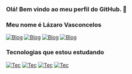 
### Olá! Bem vindo ao meu perfil do GitHub. 👋

### Meu nome é Lázaro Vasconcelos
[![Blog](https://img.shields.io/badge/Instagram-E4405F?style=for-the-badge&logo=instagram&logoColor=white)](https://www.instagram.com/lazaaro___/) [![Blog](https://img.shields.io/badge/LinkedIn-0077B5?style=for-the-badge&logo=linkedin&logoColor=white)](https://www.linkedin.com/in/l%C3%A1zaro-vasconcelos-87a968287/) [![Blog](https://img.shields.io/badge/Twitter-1DA1F2?style=for-the-badge&logo=twitter&logoColor=white)](https://twitter.com/Lazaaro_V) [![Blog](https://img.shields.io/badge/Discord-7289DA?style=for-the-badge&logo=discord&logoColor=white)](https://discord.gg/PjhHBrV6)

### Tecnologias que estou estudando
[![Tec](https://img.shields.io/badge/HTML5-E34F26?style=for-the-badge&logo=html5&logoColor=white)]() [![Tec](https://img.shields.io/badge/CSS3-1572B6?style=for-the-badge&logo=css3&logoColor=white)]() [![Tec](https://img.shields.io/badge/JavaScript-F7DF1E?style=for-the-badge&logo=javascript&logoColor=black)]() [![Tec](https://img.shields.io/badge/Node.js-43853D?style=for-the-badge&logo=node.js&logoColor=white)]()

<!---
lazaaro01/lazaaro01 is a ✨ special ✨ repository because its `README.md` (this file) appears on your GitHub profile.
You can click the Preview link to take a look at your changes.
--->
